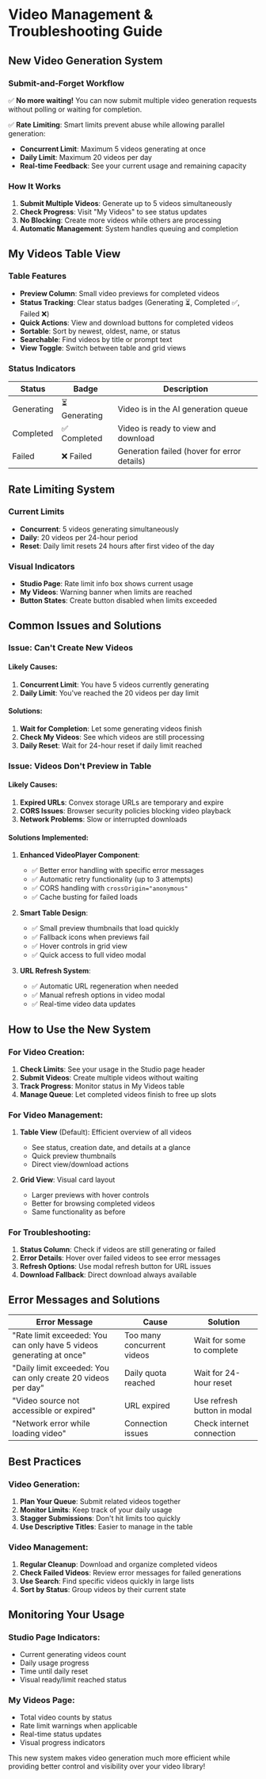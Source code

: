 # Video Management & Troubleshooting Guide

## New Video Generation System

### Submit-and-Forget Workflow
✅ **No more waiting!** You can now submit multiple video generation requests without polling or waiting for completion.

✅ **Rate Limiting**: Smart limits prevent abuse while allowing parallel generation:
- **Concurrent Limit**: Maximum 5 videos generating at once
- **Daily Limit**: Maximum 20 videos per day
- **Real-time Feedback**: See your current usage and remaining capacity

### How It Works
1. **Submit Multiple Videos**: Generate up to 5 videos simultaneously
2. **Check Progress**: Visit "My Videos" to see status updates
3. **No Blocking**: Create more videos while others are processing
4. **Automatic Management**: System handles queuing and completion

## My Videos Table View

### Table Features
- **Preview Column**: Small video previews for completed videos
- **Status Tracking**: Clear status badges (Generating ⏳, Completed ✅, Failed ❌)
- **Quick Actions**: View and download buttons for completed videos
- **Sortable**: Sort by newest, oldest, name, or status
- **Searchable**: Find videos by title or prompt text
- **View Toggle**: Switch between table and grid views

### Status Indicators
| Status | Badge | Description |
|--------|-------|-------------|
| Generating | ⏳ Generating | Video is in the AI generation queue |
| Completed | ✅ Completed | Video is ready to view and download |
| Failed | ❌ Failed | Generation failed (hover for error details) |

## Rate Limiting System

### Current Limits
- **Concurrent**: 5 videos generating simultaneously
- **Daily**: 20 videos per 24-hour period
- **Reset**: Daily limit resets 24 hours after first video of the day

### Visual Indicators
- **Studio Page**: Rate limit info box shows current usage
- **My Videos**: Warning banner when limits are reached
- **Button States**: Create button disabled when limits exceeded

## Common Issues and Solutions

### Issue: Can't Create New Videos

#### **Likely Causes:**
1. **Concurrent Limit**: You have 5 videos currently generating
2. **Daily Limit**: You've reached the 20 videos per day limit

#### **Solutions:**
1. **Wait for Completion**: Let some generating videos finish
2. **Check My Videos**: See which videos are still processing
3. **Daily Reset**: Wait for 24-hour reset if daily limit reached

### Issue: Videos Don't Preview in Table

#### **Likely Causes:**
1. **Expired URLs**: Convex storage URLs are temporary and expire
2. **CORS Issues**: Browser security policies blocking video playback
3. **Network Problems**: Slow or interrupted downloads

#### **Solutions Implemented:**

1. **Enhanced VideoPlayer Component**:
   - ✅ Better error handling with specific error messages
   - ✅ Automatic retry functionality (up to 3 attempts)
   - ✅ CORS handling with `crossOrigin="anonymous"`
   - ✅ Cache busting for failed loads

2. **Smart Table Design**:
   - ✅ Small preview thumbnails that load quickly
   - ✅ Fallback icons when previews fail
   - ✅ Hover controls in grid view
   - ✅ Quick access to full video modal

3. **URL Refresh System**:
   - ✅ Automatic URL regeneration when needed
   - ✅ Manual refresh options in video modal
   - ✅ Real-time video data updates

## How to Use the New System

### For Video Creation:
1. **Check Limits**: See your usage in the Studio page header
2. **Submit Videos**: Create multiple videos without waiting
3. **Track Progress**: Monitor status in My Videos table
4. **Manage Queue**: Let completed videos finish to free up slots

### For Video Management:
1. **Table View** (Default): Efficient overview of all videos
   - See status, creation date, and details at a glance
   - Quick preview thumbnails
   - Direct view/download actions

2. **Grid View**: Visual card layout
   - Larger previews with hover controls
   - Better for browsing completed videos
   - Same functionality as before

### For Troubleshooting:
1. **Status Column**: Check if videos are still generating or failed
2. **Error Details**: Hover over failed videos to see error messages
3. **Refresh Options**: Use modal refresh button for URL issues
4. **Download Fallback**: Direct download always available

## Error Messages and Solutions

| Error Message | Cause | Solution |
|---------------|-------|----------|
| "Rate limit exceeded: You can only have 5 videos generating at once" | Too many concurrent videos | Wait for some to complete |
| "Daily limit exceeded: You can only create 20 videos per day" | Daily quota reached | Wait for 24-hour reset |
| "Video source not accessible or expired" | URL expired | Use refresh button in modal |
| "Network error while loading video" | Connection issues | Check internet connection |

## Best Practices

### Video Generation:
1. **Plan Your Queue**: Submit related videos together
2. **Monitor Limits**: Keep track of your daily usage
3. **Stagger Submissions**: Don't hit limits too quickly
4. **Use Descriptive Titles**: Easier to manage in the table

### Video Management:
1. **Regular Cleanup**: Download and organize completed videos
2. **Check Failed Videos**: Review error messages for failed generations
3. **Use Search**: Find specific videos quickly in large lists
4. **Sort by Status**: Group videos by their current state

## Monitoring Your Usage

### Studio Page Indicators:
- Current generating videos count
- Daily usage progress
- Time until daily reset
- Visual ready/limit reached status

### My Videos Page:
- Total video counts by status
- Rate limit warnings when applicable
- Real-time status updates
- Visual progress indicators

This new system makes video generation much more efficient while providing better control and visibility over your video library! 